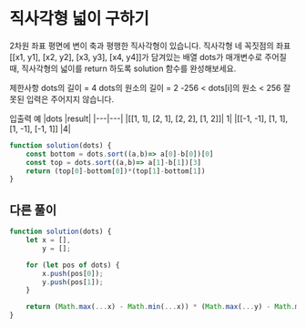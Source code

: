 # 직사각형 넓이 구하기

2차원 좌표 평면에 변이 축과 평행한 직사각형이 있습니다. 직사각형 네 꼭짓점의 좌표 [[x1, y1], [x2, y2], [x3, y3], [x4, y4]]가 담겨있는 배열 dots가 매개변수로 주어질 때, 직사각형의 넓이를 return 하도록 solution 함수를 완성해보세요.

제한사항
dots의 길이 = 4
dots의 원소의 길이 = 2
-256 < dots[i]의 원소 < 256
잘못된 입력은 주어지지 않습니다.

입출력 예
|dots |result|
|---|---|
|[[1, 1], [2, 1], [2, 2], [1, 2]]| 1|
|[[-1, -1], [1, 1], [1, -1], [-1, 1]] |4|

```js
function solution(dots) {
    const bottom = dots.sort((a,b)=> a[0]-b[0])[0]
    const top = dots.sort((a,b)=> a[1]-b[1])[3]
    return (top[0]-bottom[0])*(top[1]-bottom[1])
}

```

## 다른 풀이

```js
function solution(dots) {
    let x = [],
        y = [];

    for (let pos of dots) {
        x.push(pos[0]);
        y.push(pos[1]);
    }

    return (Math.max(...x) - Math.min(...x)) * (Math.max(...y) - Math.min(...y))
}

```
